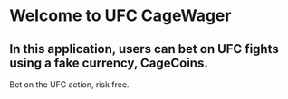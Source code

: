 # Welcome to UFC CageWager
## In this application, users can bet on UFC fights using a fake currency, CageCoins.
Bet on the UFC action, risk free.
